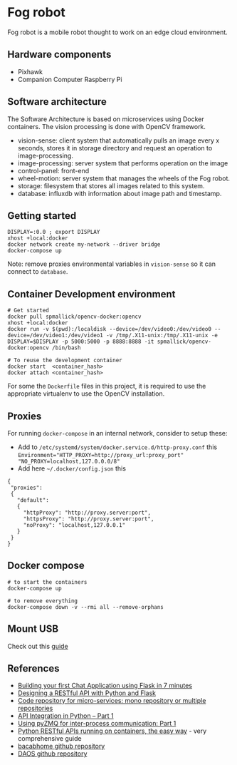 # Fog robot

Fog robot is a mobile robot thought to work on an edge cloud environment.

## Hardware components

* Pixhawk
* Companion Computer Raspberry Pi

## Software architecture
The Software Architecture is based on microservices using Docker containers. The vision processing is done with OpenCV framework.

* vision-sense: client system that automatically pulls an image every x seconds, stores it in storage directory and request an operation to image-processing.
* image-processing: server system that performs operation on the image
* control-panel: front-end
* wheel-motion: server system that manages the wheels of the Fog robot.
* storage: filesystem that stores all images related to this system.
* database: influxdb with information about image path and timestamp.

## Getting started
```
DISPLAY=:0.0 ; export DISPLAY
xhost +local:docker
docker network create my-network --driver bridge
docker-compose up
```
Note: remove proxies environmental variables in `vision-sense` so it can connect to `database`.
## Container Development environment
```
# Get started
docker pull spmallick/opencv-docker:opencv
xhost +local:docker
docker run -v $(pwd):/localdisk --device=/dev/video0:/dev/video0 --device=/dev/video1:/dev/video1 -v /tmp/.X11-unix:/tmp/.X11-unix -e DISPLAY=$DISPLAY -p 5000:5000 -p 8888:8888 -it spmallick/opencv-docker:opencv /bin/bash

# To reuse the development container
docker start  <container_hash>
docker attach <container_hash>
```
For some the `Dockerfile` files in this project, it is required to use the appropriate virtualenv to use the OpenCV installation.


## Proxies
For running `docker-compose` in an internal network, consider to setup these:
* Add to `/etc/systemd/system/docker.service.d/http-proxy.conf` this `Environment="HTTP_PROXY=http://proxy_url:proxy_port" "NO_PROXY=localhost,127.0.0.0/8"`
* Add here `~/.docker/config.json` this
```
{
 "proxies":
 {
   "default":
   {
     "httpProxy": "http://proxy.server:port",
     "httpsProxy": "http://proxy.server:port",
     "noProxy": "localhost,127.0.0.1"
   }
 }
}
```


## Docker compose

```
# to start the containers
docker-compose up

# to remove everything
docker-compose down -v --rmi all --remove-orphans
```

## Mount USB
Check out this [guide](https://pimylifeup.com/raspberry-pi-mount-usb-drive/)

## References
* [Building your first Chat Application using Flask in 7 minutes](https://codeburst.io/building-your-first-chat-application-using-flask-in-7-minutes-f98de4adfa5d)
* [Designing a RESTful API with Python and Flask](https://blog.miguelgrinberg.com/post/designing-a-restful-api-with-python-and-flask)
* [Code repository for micro-services: mono repository or multiple repositories](https://medium.com/@somakdas/code-repository-for-micro-services-mono-repository-or-multiple-repositories-d9ad6a8f6e0e)
* [API Integration in Python – Part 1](https://realpython.com/api-integration-in-python/)
* [Using pyZMQ for inter-process communication: Part 1](https://www.pythonforthelab.com/blog/using-pyzmq-for-inter-process-communication-part-1/)
* [Python RESTful APIs running on containers, the easy way](https://medium.com/@ea1het/https-medium-com-ea1het-python-restful-apis-running-on-containers-the-easy-way-530d44a48eea) - very comprehensive guide
* [bacabhome github repository](https://github.com/bacabhome/bacabhome)
* [DAOS github repository](https://github.com/daos-stack/daos)
